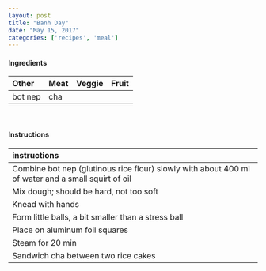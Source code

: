 ```yaml
---
layout: post
title: "Banh Day"
date: "May 15, 2017"
categories: ['recipes', 'meal']
---
```









#### Ingredients

<table class = "presenttab">
 <thead>
  <tr>
   <th style="text-align:left;"> Other </th>
   <th style="text-align:left;"> Meat </th>
   <th style="text-align:left;"> Veggie </th>
   <th style="text-align:left;"> Fruit </th>
  </tr>
 </thead>
<tbody>
  <tr>
   <td style="text-align:left;"> bot nep </td>
   <td style="text-align:left;"> cha </td>
   <td style="text-align:left;">  </td>
   <td style="text-align:left;">  </td>
  </tr>
</tbody>
</table>

<br>

#### Instructions

<table class = "presenttabnoh">
 <thead>
  <tr>
   <th style="text-align:left;"> instructions </th>
  </tr>
 </thead>
<tbody>
  <tr>
   <td style="text-align:left;"> Combine bot nep (glutinous rice flour) slowly with about 400 ml of water and a small squirt of oil </td>
  </tr>
  <tr>
   <td style="text-align:left;"> Mix dough; should be hard, not too soft </td>
  </tr>
  <tr>
   <td style="text-align:left;"> Knead with hands </td>
  </tr>
  <tr>
   <td style="text-align:left;"> Form little balls, a bit smaller than a stress ball </td>
  </tr>
  <tr>
   <td style="text-align:left;"> Place on aluminum foil squares </td>
  </tr>
  <tr>
   <td style="text-align:left;"> Steam for 20 min </td>
  </tr>
  <tr>
   <td style="text-align:left;"> Sandwich cha between two rice cakes </td>
  </tr>
</tbody>
</table>

